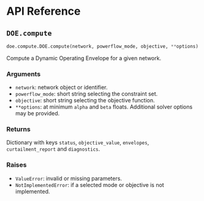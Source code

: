 # API Reference

## `DOE.compute`

```python
doe.compute.DOE.compute(network, powerflow_mode, objective, **options)
```

Compute a Dynamic Operating Envelope for a given network.

### Arguments
- `network`: network object or identifier.
- `powerflow_mode`: short string selecting the constraint set.
- `objective`: short string selecting the objective function.
- `**options`: at minimum `alpha` and `beta` floats. Additional solver options
  may be provided.

### Returns
Dictionary with keys `status`, `objective_value`, `envelopes`,
`curtailment_report` and `diagnostics`.

### Raises
- `ValueError`: invalid or missing parameters.
- `NotImplementedError`: if a selected mode or objective is not implemented.
